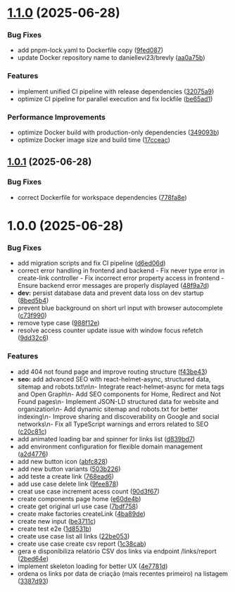 # [1.1.0](https://github.com/DanielLevi22/Brev.ly/compare/v1.0.1...v1.1.0) (2025-06-28)


### Bug Fixes

* add pnpm-lock.yaml to Dockerfile copy ([9fed087](https://github.com/DanielLevi22/Brev.ly/commit/9fed08744bb7b2351c387758c77561db7da6bfee))
* update Docker repository name to daniellevi23/brevly ([aa0a75b](https://github.com/DanielLevi22/Brev.ly/commit/aa0a75bb7580d755501fa0d76dc0010d2a6643d5))


### Features

* implement unified CI pipeline with release dependencies ([32075a9](https://github.com/DanielLevi22/Brev.ly/commit/32075a9326ab5333955628034b2a779889505f3c))
* optimize CI pipeline for parallel execution and fix lockfile ([be65ad1](https://github.com/DanielLevi22/Brev.ly/commit/be65ad10b3fb9cc2acc39412baa27f425ce4cd5d))


### Performance Improvements

* optimize Docker build with production-only dependencies ([349093b](https://github.com/DanielLevi22/Brev.ly/commit/349093b2776d86cd12246b158942bac9bd9811e6))
* optimize Docker image size and build time ([17cceac](https://github.com/DanielLevi22/Brev.ly/commit/17cceac18fe351fb6e57a41c92af21ac348b7df6))

## [1.0.1](https://github.com/DanielLevi22/Brev.ly/compare/v1.0.0...v1.0.1) (2025-06-28)


### Bug Fixes

* correct Dockerfile for workspace dependencies ([778fa8e](https://github.com/DanielLevi22/Brev.ly/commit/778fa8e53627ecb7595b0197d6199595bd59edf3))

# 1.0.0 (2025-06-28)


### Bug Fixes

* add migration scripts and fix CI pipeline ([d6ed06d](https://github.com/DanielLevi22/Brev.ly/commit/d6ed06d52b30bb01bb967e4b0a9871f0634c5efa))
* correct error handling in frontend and backend - Fix never type error in create-link controller - Fix incorrect error property access in frontend - Ensure backend error messages are properly displayed ([48f9a7d](https://github.com/DanielLevi22/Brev.ly/commit/48f9a7d78e713ffc554e9cb486bbb7fef69cc7a1))
* **dev:** persist database data and prevent data loss on dev startup ([8bed5b4](https://github.com/DanielLevi22/Brev.ly/commit/8bed5b4e689286a3af7ff5743e05b311576e2b5c))
* prevent blue background on short url input with browser autocomplete ([c73f990](https://github.com/DanielLevi22/Brev.ly/commit/c73f990189c43d145703f316db24b1340f3c0cf9))
* remove type case ([988f12e](https://github.com/DanielLevi22/Brev.ly/commit/988f12e31415b8db1e745534ab9efe9154e20a6f))
* resolve access counter update issue with window focus refetch ([9dd32c6](https://github.com/DanielLevi22/Brev.ly/commit/9dd32c6bf62ba4d1f31c00a915652e3f413b7aaf))


### Features

* add 404 not found page and improve routing structure ([f43be43](https://github.com/DanielLevi22/Brev.ly/commit/f43be4335d70c0ceb84312246c2a6edcfdcc73cb))
* **seo:** add advanced SEO with react-helmet-async, structured data, sitemap and robots.txt\n\n- Integrate react-helmet-async for meta tags and Open Graph\n- Add SEO components for Home, Redirect and Not Found pages\n- Implement JSON-LD structured data for website and organization\n- Add dynamic sitemap and robots.txt for better indexing\n- Improve sharing and discoverability on Google and social networks\n- Fix all TypeScript warnings and errors related to SEO ([c20c81c](https://github.com/DanielLevi22/Brev.ly/commit/c20c81c515d9961df2dc6e1d7fb593354bbbb5bb))
* add animated loading bar and spinner for links list ([d839bd7](https://github.com/DanielLevi22/Brev.ly/commit/d839bd79c97dc7dd715ccd6ad97f0a90de7126e1))
* add environment configuration for flexible domain management ([a2d4776](https://github.com/DanielLevi22/Brev.ly/commit/a2d477628b694940d135a9ad47e397cb4800d1d3))
* add new button icon ([abfc828](https://github.com/DanielLevi22/Brev.ly/commit/abfc8285f9d76bdce2da9123c9841a525c12d2bf))
* add new button variants ([503b226](https://github.com/DanielLevi22/Brev.ly/commit/503b2265299bde0ed088503db29471599e674907))
* add teste a create link ([768ead6](https://github.com/DanielLevi22/Brev.ly/commit/768ead651113b3ce0c8fa8c786864993dc1aa936))
* add use case delete link ([9fee878](https://github.com/DanielLevi22/Brev.ly/commit/9fee878467087575072c06939204009e86431879))
* creat use case increment acess count ([90d3f67](https://github.com/DanielLevi22/Brev.ly/commit/90d3f67cad88ce7b8d512de459d7e7b4042bbeca))
* create components page home ([e60de4b](https://github.com/DanielLevi22/Brev.ly/commit/e60de4b3b3a68042a2882a3b46d23842ff763a1d))
* create get original url use case ([7bdf758](https://github.com/DanielLevi22/Brev.ly/commit/7bdf758a71e6dca500aadfc691671ae160316361))
* create make factories createLink ([4ba89de](https://github.com/DanielLevi22/Brev.ly/commit/4ba89deba37f086f02c7966ac44c050d70482a59))
* create new input ([be3711c](https://github.com/DanielLevi22/Brev.ly/commit/be3711cdbf8b2441fd745a1557bb11027035123d))
* create test e2e ([1d8531b](https://github.com/DanielLevi22/Brev.ly/commit/1d8531b5d8d34bde1f59010031b846db8bb1cd32))
* create use case  list all links ([22be053](https://github.com/DanielLevi22/Brev.ly/commit/22be0534a614c794a6c35817ac4e0130872c327b))
* create use case create csv report ([1c38cab](https://github.com/DanielLevi22/Brev.ly/commit/1c38cabef03b2183f01869e1a44b49107bbeff4f))
* gera e disponibiliza relatório CSV dos links via endpoint /links/report ([2bed64e](https://github.com/DanielLevi22/Brev.ly/commit/2bed64e10ea8d471709d228dca44ce5e4e70a9eb))
* implement skeleton loading for better UX ([4e7781d](https://github.com/DanielLevi22/Brev.ly/commit/4e7781d900715938d5b20e9875881980352e0ae0))
* ordena os links por data de criação (mais recentes primeiro) na listagem ([3387d93](https://github.com/DanielLevi22/Brev.ly/commit/3387d93906e89f60ed9331b8d049d749df40a624))
